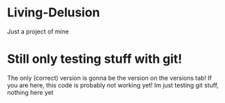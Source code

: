 # Living-Delusion
Just a project of mine

# Still only testing stuff with git!
The only (correct) version is gonna be the version on the versions tab!
If you are here, this code is probably not working yet!
Im just testing git stuff, nothing here yet